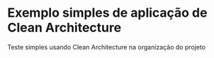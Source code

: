 # Exemplo simples de aplicação de Clean Architecture 
Teste simples usando Clean Architecture na organização do projeto

